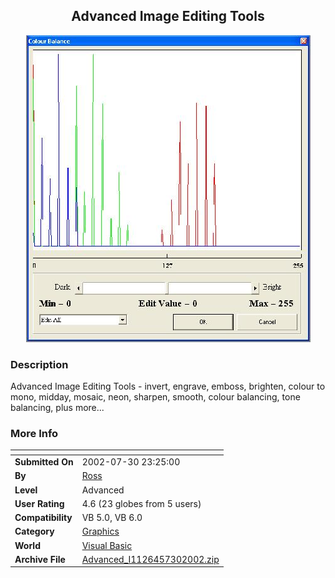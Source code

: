 ﻿<div align="center">

## Advanced Image Editing Tools

<img src="PIC20027301831515867.JPG">
</div>

### Description

Advanced Image Editing Tools - invert, engrave, emboss, brighten, colour to mono, midday, mosaic, neon, sharpen, smooth, colour balancing, tone balancing, plus more...
 
### More Info
 


<span>             |<span>
---                |---
**Submitted On**   |2002-07-30 23:25:00
**By**             |[Ross](https://github.com/Planet-Source-Code/PSCIndex/blob/master/ByAuthor/ross.md)
**Level**          |Advanced
**User Rating**    |4.6 (23 globes from 5 users)
**Compatibility**  |VB 5\.0, VB 6\.0
**Category**       |[Graphics](https://github.com/Planet-Source-Code/PSCIndex/blob/master/ByCategory/graphics__1-46.md)
**World**          |[Visual Basic](https://github.com/Planet-Source-Code/PSCIndex/blob/master/ByWorld/visual-basic.md)
**Archive File**   |[Advanced\_I1126457302002\.zip](https://github.com/Planet-Source-Code/ross-advanced-image-editing-tools__1-37418/archive/master.zip)








